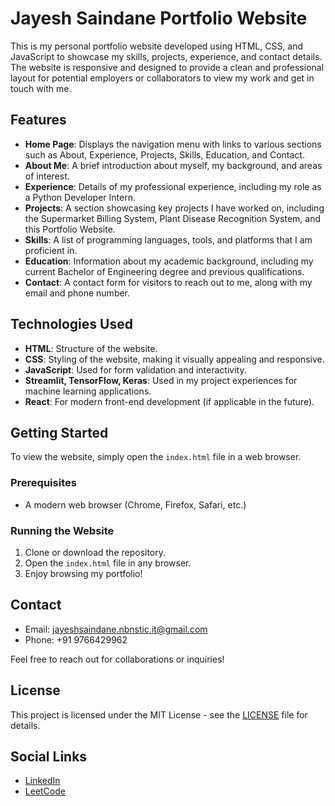 # Jayesh Saindane Portfolio Website

This is my personal portfolio website developed using HTML, CSS, and JavaScript to showcase my skills, projects, experience, and contact details. The website is responsive and designed to provide a clean and professional layout for potential employers or collaborators to view my work and get in touch with me.

## Features

- **Home Page**: Displays the navigation menu with links to various sections such as About, Experience, Projects, Skills, Education, and Contact.
- **About Me**: A brief introduction about myself, my background, and areas of interest.
- **Experience**: Details of my professional experience, including my role as a Python Developer Intern.
- **Projects**: A section showcasing key projects I have worked on, including the Supermarket Billing System, Plant Disease Recognition System, and this Portfolio Website.
- **Skills**: A list of programming languages, tools, and platforms that I am proficient in.
- **Education**: Information about my academic background, including my current Bachelor of Engineering degree and previous qualifications.
- **Contact**: A contact form for visitors to reach out to me, along with my email and phone number.

## Technologies Used

- **HTML**: Structure of the website.
- **CSS**: Styling of the website, making it visually appealing and responsive.
- **JavaScript**: Used for form validation and interactivity.
- **Streamlit, TensorFlow, Keras**: Used in my project experiences for machine learning applications.
- **React**: For modern front-end development (if applicable in the future).

## Getting Started

To view the website, simply open the `index.html` file in a web browser.

### Prerequisites

- A modern web browser (Chrome, Firefox, Safari, etc.)

### Running the Website

1. Clone or download the repository.
2. Open the `index.html` file in any browser.
3. Enjoy browsing my portfolio!

## Contact

- Email: [jayeshsaindane.nbnstic.it@gmail.com](mailto:jayeshsaindane.nbnstic.it@gmail.com)
- Phone: +91 9766429962

Feel free to reach out for collaborations or inquiries!

## License

This project is licensed under the MIT License - see the [LICENSE](LICENSE) file for details.

## Social Links

- [LinkedIn](https://linkedin.com/in/jayesh-saindane-78261a320)
- [LeetCode](https://leetcode.com/u/jayeshsaindane1132)
